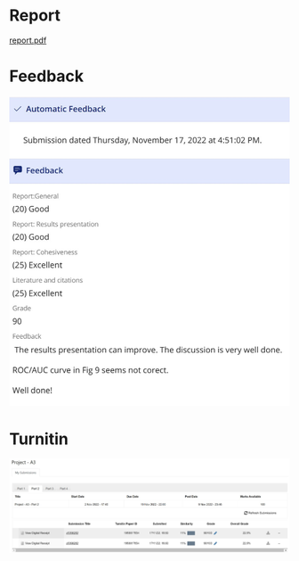 
# Report

[report.pdf](report.pdf)

# Feedback

![mark](mark.jpg)

# Turnitin

![turnitin](turnitin.jpg)
